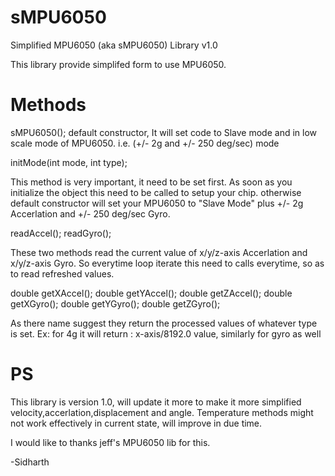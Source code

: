 # sMPU6050
Simplified MPU6050 (aka sMPU6050) Library v1.0

This library provide simplifed form to use MPU6050.

# Methods

 sMPU6050();
default constructor, It will set code to Slave mode and in low scale mode of MPU6050. i.e. (+/- 2g and +/- 250 deg/sec) mode

 initMode(int mode, int type);

This method is very important, it need to be set first. As soon as you initialize the object this need to be called to setup your chip.
otherwise default constructor will set your MPU6050 to "Slave Mode" plus +/- 2g Accerlation and +/- 250 deg/sec Gyro.

 readAccel();
 readGyro();

These two methods read the current value of x/y/z-axis Accerlation and x/y/z-axis Gyro. So everytime loop iterate this need to calls everytime, so as to read refreshed values.

 double getXAccel();
 double getYAccel();
 double getZAccel();
 double getXGyro();
 double getYGyro();
 double getZGyro();

As there name suggest they return the processed values of whatever type is set. 
Ex: for 4g it will return : x-axis/8192.0 value, similarly for gyro as well

# PS
This library is version 1.0, will update it more to make it more simplified velocity,accerlation,displacement and angle.
Temperature methods might not work effectively in current state, will improve in due time.

I would like to thanks jeff's MPU6050 lib for this.

-Sidharth




